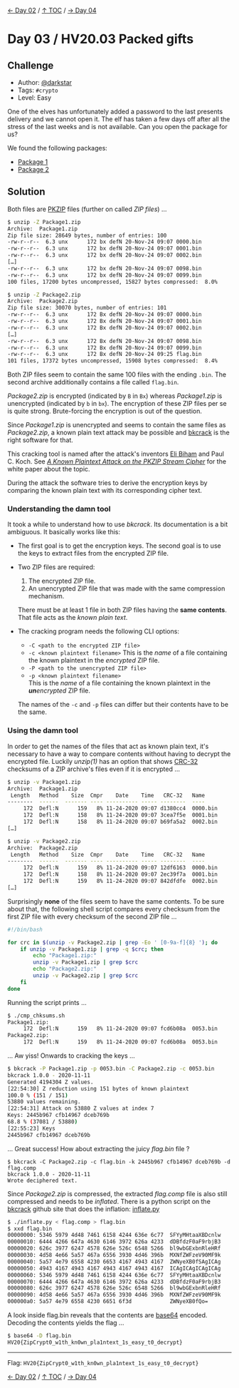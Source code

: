 [← Day 02](../day02/) / [↑ TOC](../README.md) / [→ Day 04](../day04/)


# Day 03 / HV20.03 Packed gifts



## Challenge

<!-- ...10....:...20....:...30....:...40....:...50....:...60....:...70....:. -->
* Author: [@darkstar](https://twitter.com/___darkstar__)
* Tags:   `#crypto`
* Level:  Easy

One of the elves has unfortunately added a password to the last presents
delivery and we cannot open it. The elf has taken a few days off after all the
stress of the last weeks and is not available. Can you open the package for us?

We found the following packages:

* [Package 1](Package1.zip)
* [Package 2](Package2.zip)



## Solution

Both files are [PKZIP] files (further on called _ZIP files_) …

[PKZIP]: https://en.wikipedia.org/wiki/PKZIP

```sh
$ unzip -Z Package1.zip
Archive:  Package1.zip
Zip file size: 28649 bytes, number of entries: 100
-rw-r--r--  6.3 unx      172 bx defN 20-Nov-24 09:07 0000.bin
-rw-r--r--  6.3 unx      172 bx defN 20-Nov-24 09:07 0001.bin
-rw-r--r--  6.3 unx      172 bx defN 20-Nov-24 09:07 0002.bin
[…]
-rw-r--r--  6.3 unx      172 bx defN 20-Nov-24 09:07 0098.bin
-rw-r--r--  6.3 unx      172 bx defN 20-Nov-24 09:07 0099.bin
100 files, 17200 bytes uncompressed, 15827 bytes compressed:  8.0%
```

```sh
$ unzip -Z Package2.zip
Archive:  Package2.zip
Zip file size: 30070 bytes, number of entries: 101
-rw-r--r--  6.3 unx      172 Bx defN 20-Nov-24 09:07 0000.bin
-rw-r--r--  6.3 unx      172 Bx defN 20-Nov-24 09:07 0001.bin
-rw-r--r--  6.3 unx      172 Bx defN 20-Nov-24 09:07 0002.bin
[…]
-rw-r--r--  6.3 unx      172 Bx defN 20-Nov-24 09:07 0098.bin
-rw-r--r--  6.3 unx      172 Bx defN 20-Nov-24 09:07 0099.bin
-rw-r--r--  6.3 unx      172 Bx defN 20-Nov-24 09:25 flag.bin
101 files, 17372 bytes uncompressed, 15908 bytes compressed:  8.4%
```

Both ZIP files seem to contain the same 100 files with the ending `.bin`. The 
second archive additionally contains a file called `flag.bin`. 

_Package2.zip_ is encrypted (indicated by `B` in `Bx`) whereas _Package1.zip_
is unencrypted (indicated by `b` in `bx`). The encryption of these ZIP files
per se is quite strong. Brute-forcing the encryption is out of the question.

Since _Package1.zip_ is unencrypted and seems to contain the same files as
_Package2.zip_, a known plain text attack may be possible and [bkcrack] is the
right software for that.

This cracking tool is named after the attack's inventors [Eli Biham] and Paul
C. Koch. See [_A Known Plaintext Attack on the PKZIP Stream 
Cipher_][paper] for the white paper about the topic.

[bkcrack]: https://github.com/kimci86/bkcrack
[Eli Biham]: https://en.wikipedia.org/wiki/Eli_Biham
[paper]: https://link.springer.com/chapter/10.1007/3-540-60590-8_12

During the attack the software tries to derive the encryption keys by
comparing the known plain text with its corresponding cipher text.


### Understanding the damn tool

It took a while to understand how to use _bkcrack_. Its documentation is a bit
ambiguous. It basically works like this:

* The first goal is to get the encryption keys. The second goal is to use the
  keys to extract files from the encrypted ZIP file.

* Two ZIP files are required:

  1. The encrypted ZIP file.
  2. An unencrypted ZIP file that was made with the same compression mechanism.

  There must be at least 1 file in both ZIP files having the **same contents**.
  That file acts as the _known plain text_.

* The cracking program needs the following CLI options:

  * `-C <path to the encrypted ZIP file>` 
  * `-c <known plaintext filename>`
    This is the _name_ of a file containing the known plaintext in the
    _encrypted_ ZIP file.
  * `-P <path to the unencrypted ZIP file>`
  * `-p <known plaintext filename>`\
    This is the _name_ of a file containing the known plaintext in the
    _**un**encrypted_ ZIP file.

  The names of the `-c` and `-p` files can differ but their contents have to be
  the same.


### Using the damn tool

In order to get the names of the files that act as known plain text, it's 
necessary to have a way to compare contents without having to decrypt the
encrypted file. Luckily _unzip(1)_ has an option that shows [CRC-32] checksums
of a ZIP archive's files even if it is encrypted … 

[CRC-32]: https://en.wikipedia.org/wiki/Cyclic_redundancy_check

```sh
$ unzip -v Package1.zip 
Archive:  Package1.zip
 Length   Method    Size  Cmpr    Date    Time   CRC-32   Name
--------  ------  ------- ---- ---------- ----- --------  ----
     172  Defl:N      159   8% 11-24-2020 09:07 d1380cc4  0000.bin
     172  Defl:N      158   8% 11-24-2020 09:07 3cea7f5e  0001.bin
     172  Defl:N      158   8% 11-24-2020 09:07 b69fa5a2  0002.bin
[…]

$ unzip -v Package2.zip
Archive:  Package2.zip
 Length   Method    Size  Cmpr    Date    Time   CRC-32   Name
--------  ------  ------- ---- ---------- ----- --------  ----
     172  Defl:N      159   8% 11-24-2020 09:07 12df6163  0000.bin
     172  Defl:N      158   8% 11-24-2020 09:07 2ec39f7a  0001.bin
     172  Defl:N      159   8% 11-24-2020 09:07 842dfdfe  0002.bin
[…]
```

Surprisingly **none** of the files seem to have the same contents. To be sure
about that, the following shell script compares every checksum from the first
ZIP file with every checksum of the second ZIP file …

```sh
#!/bin/bash

for crc in $(unzip -v Package2.zip | grep -Eo ' [0-9a-f]{8} '); do
    if unzip -v Package1.zip | grep -q $crc; then
        echo "Package1.zip:"
        unzip -v Package1.zip | grep $crc
        echo "Package2.zip:"
        unzip -v Package2.zip | grep $crc
    fi
done
```

Running the script prints …

```sh
$ ./cmp_chksums.sh
Package1.zip:
     172  Defl:N      159   8% 11-24-2020 09:07 fcd6b08a  0053.bin
Package2.zip:
     172  Defl:N      159   8% 11-24-2020 09:07 fcd6b08a  0053.bin
```

… Aw yiss! Onwards to cracking the keys …

```sh
$ bkcrack -P Package1.zip -p 0053.bin -C Package2.zip -c 0053.bin
bkcrack 1.0.0 - 2020-11-11
Generated 4194304 Z values.
[22:54:30] Z reduction using 151 bytes of known plaintext
100.0 % (151 / 151)
53880 values remaining.
[22:54:31] Attack on 53880 Z values at index 7
Keys: 2445b967 cfb14967 dceb769b 
68.8 % (37081 / 53880)
[22:55:23] Keys
2445b967 cfb14967 dceb769b 
```

… Great success! How about extracting the juicy _flag.bin_ file ?

``` shell
$ bkcrack -C Package2.zip -c flag.bin -k 2445b967 cfb14967 dceb769b -d flag.comp
bkcrack 1.0.0 - 2020-11-11
Wrote deciphered text.
```

<!-- ...10....:...20....:...30....:...40....:...50....:...60....:...70....:. -->
Since _Package2.zip_ is compressed, the extracted _flag.comp_ file is also still
compressed and needs to be _inflated_. There is a python script on the [bkcrack]
github site that does the inflation\: [inflate.py][inflate]

[inflate]: https://github.com/kimci86/bkcrack/blob/master/tools/inflate.py

```sh
$ ./inflate.py < flag.comp > flag.bin
$ xxd flag.bin
00000000: 5346 5979 4d48 7461 6158 4244 636e 6c77  SFYyMHtaaXBDcnlw
00000010: 6444 4266 647a 4630 6146 3972 626a 4233  dDBfdzF0aF9rbjB3
00000020: 626c 3977 6247 4578 626e 526c 6548 5266  bl9wbGExbnRleHRf
00000030: 4d58 4e66 5a57 467a 6556 3930 4d46 396b  MXNfZWFzeV90MF9k
00000040: 5a57 4e79 6558 4230 6653 4167 4943 4167  ZWNyeXB0fSAgICAg
00000050: 4943 4167 4943 4167 4943 4167 4943 4167  ICAgICAgICAgICAg
00000060: 5346 5979 4d48 7461 6158 4244 636e 6c77  SFYyMHtaaXBDcnlw
00000070: 6444 4266 647a 4630 6146 3972 626a 4233  dDBfdzF0aF9rbjB3
00000080: 626c 3977 6247 4578 626e 526c 6548 5266  bl9wbGExbnRleHRf
00000090: 4d58 4e66 5a57 467a 6556 3930 4d46 396b  MXNfZWFzeV90MF9k
000000a0: 5a57 4e79 6558 4230 6651 6f3d            ZWNyeXB0fQo=
```

A look inside flag.bin reveals that the contents are [base64] encoded.
Decoding the contents yields the flag …

[base64]: https://en.wikipedia.org/wiki/Base64

```sh
$ base64 -D flag.bin
HV20{ZipCrypt0_w1th_kn0wn_pla1ntext_1s_easy_t0_decrypt}                 HV20{ZipCrypt0_w1th_kn0wn_pla1ntext_1s_easy_t0_decrypt}
```

--------------------------------------------------------------------------------

Flag: `HV20{ZipCrypt0_w1th_kn0wn_pla1ntext_1s_easy_t0_decrypt}`

[← Day 02](../day02/) / [↑ TOC](../README.md) / [→ Day 04](../day04/)
